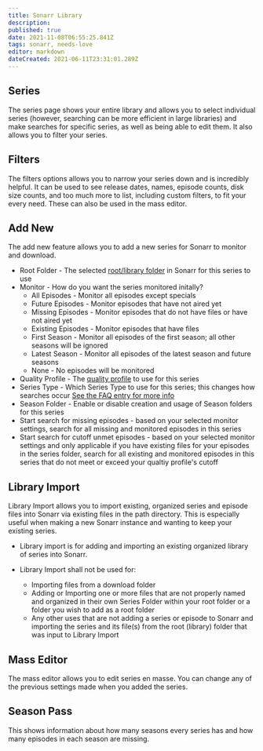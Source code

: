 ```yaml
---
title: Sonarr Library
description: 
published: true
date: 2021-11-08T06:55:25.841Z
tags: sonarr, needs-love
editor: markdown
dateCreated: 2021-06-11T23:31:01.289Z
---
```


## Series

The series page shows your entire library and allows you to select individual series (however, searching can be more efficient in large libraries) and make searches for specific series, as well as being able to edit them.  It also allows you to filter your series.

## Filters

The filters options allows you to narrow your series down and is incredibly helpful.  It can be used to see release dates, names, episode counts, disk size counts, and too much more to list, including custom filters, to fit your every need.  These can also be used in the mass editor.

## Add New

The add new feature allows you to add a new series for Sonarr to monitor and download.

- Root Folder - The selected [root/library folder](/sonarr/settings#root-folders) in Sonarr for this series to use
- Monitor - How do you want the series monitored initally?
  - All Episodes - Monitor all episodes except specials
  - Future Episodes - Monitor episodes that have not aired yet
  - Missing Episodes - Monitor episodes that do not have files or have not aired yet
  - Existing Episodes - Monitor episodes that have files
  - First Season - Monitor all episodes of the first season; all other seasons will be ignored
  - Latest Season - Monitor all episodes of the latest season and future seasons
  - None - No episodes will be monitored
- Quality Profile - The [quality profile](/sonarr/settings#quality-profiles) to use for this series
- Series Type - Which Series Type to use for this series; this changes how searches occur [See the FAQ entry for more info](/sonarr/faq#whats-the-different-series-types)
- Season Folder - Enable or disable creation and usage of Season folders for this series
- Start search for missing episodes - based on your selected monitor settings, search for all missing and monitored episodes in this series
- Start search for cutoff unmet episodes - based on your selected monitor settings and only applicable if you have existing files for your episodes in the series folder, search for all existing and monitored episodes in this series that do not meet or exceed your qualtiy profile's cutoff

## Library Import

Library Import allows you to import existing, organized series and episode files into Sonarr via existing files in the path directory.  This is especially useful when making a new Sonarr instance and wanting to keep your existing series.

- Library import is for adding and importing an existing organized library of  series into Sonarr.

- Library Import shall not be used for:
  - Importing files from a download folder
  - Adding or Importing one or more files that are not properly named and organized in their own Series Folder within your root folder or a folder you wish to add as a root folder
  - Any other uses that are not adding a series or episode to Sonarr and importing the series and its file(s) from the root (library) folder that was input to Library Import

## Mass Editor

The mass editor allows you to edit series en masse.  You can change any of the previous settings made when you added the series.

## Season Pass

This shows information about how many seasons every series has and how many episodes in each season are missing.
